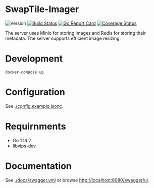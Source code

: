 # SwapTile-Imager

![Version](https://img.shields.io/github/v/tag/ocmoxa/SwapTile-Imager)
[![Build Status](https://travis-ci.org/ocmoxa/SwapTile-Imager.svg?branch=main)](https://travis-ci.org/ocmoxa/SwapTile-Imager)
[![Go Report Card](https://goreportcard.com/badge/github.com/ocmoxa/SwapTile-Imager)](https://goreportcard.com/report/github.com/ocmoxa/SwapTile-Imager)
[![Coverage Status](https://coveralls.io/repos/github/ocmoxa/SwapTile-Imager/badge.svg?branch=main)](https://coveralls.io/github/ocmoxa/SwapTile-Imager?branch=master)

The server uses Minio for storing images and Redis for storing their
metadata. The server supports efficient image resizing.

# Development

```
docker-compose up
```

# Configuration

See [./config.example.jsonc](./config.example.jsonc).

# Requirnments

* Go 1.16.2
* libvips-dev

# Documentation
See [./docs/swagger.yml](./docs/swagger.yml) or browse [http://localhost:8080/swagger/ui](http://localhost:8080/swagger/ui).
